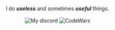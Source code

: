 <p align="center">
    <p align="center">I do <strong><i>useless</i></strong> and sometimes <strong><i>useful</i></strong> things.</p>
    <p align="center">
        <img align="center" alt="My discord" src="https://img.shields.io/badge/Discord-notsapinho%232975-8768e8" />
        <img align="center" alt="CodeWars" src="https://www.codewars.com/users/notsapinho/badges/micro" />
    </p>
</p>
